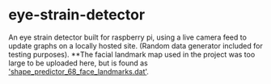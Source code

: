 # eye-strain-detector
An eye strain detector built for raspberry pi, using a live camera feed to update graphs on a locally hosted site. (Random data generator included for testing purposes).
**The facial landmark map used in the project was too large to be uploaded here, but is found as ['shape_predictor_68_face_landmarks.dat'](http://dlib.net/files/shape_predictor_68_face_landmarks.dat.bz2).
